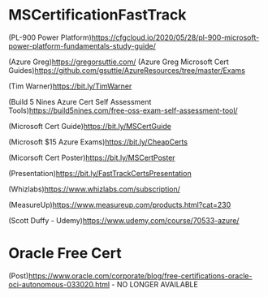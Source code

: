 # MSCertificationFastTrack

(PL-900 Power Platform)https://cfgcloud.io/2020/05/28/pl-900-microsoft-power-platform-fundamentals-study-guide/

(Azure Greg)https://gregorsuttie.com/
(Azure Greg Microsoft Cert Guides)https://github.com/gsuttie/AzureResources/tree/master/Exams

(Tim Warner)https://bit.ly/TimWarner

(Build 5 Nines Azure Cert Self Assessment Tools)https://build5nines.com/free-oss-exam-self-assessment-tool/

(Microsoft Cert Guide)https://bit.ly/MSCertGuide

(Microsoft $15 Azure Exams)https://bit.ly/CheapCerts

(Micorsoft Cert Poster)https://bit.ly/MSCertPoster

(Presentation)https://bit.ly/FastTrackCertsPresentation

(Whizlabs)https://www.whizlabs.com/subscription/

(MeasureUp)https://www.measureup.com/products.html?cat=230

(Scott Duffy - Udemy)https://www.udemy.com/course/70533-azure/

# Oracle Free Cert

(Post)https://www.oracle.com/corporate/blog/free-certifications-oracle-oci-autonomous-033020.html - NO LONGER AVAILABLE
